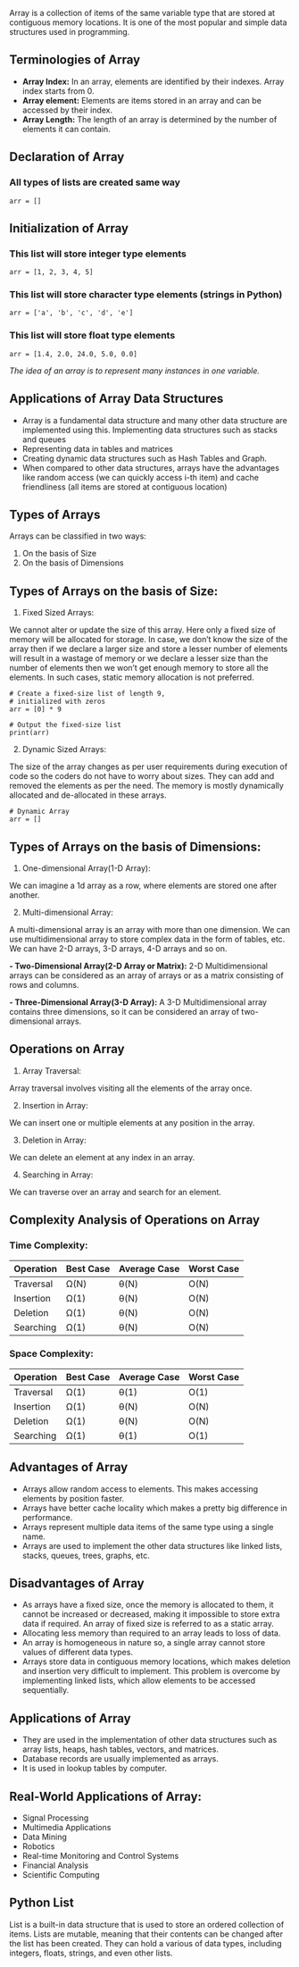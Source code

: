 
Array is a collection of items of the same variable type that are stored at contiguous memory locations. It is one of the most popular and simple data structures used in programming.

## Terminologies of Array

- **Array Index:** In an array, elements are identified by their indexes. Array index starts from 0.
- **Array element:** Elements are items stored in an array and can be accessed by their index.
- **Array Length:** The length of an array is determined by the number of elements it can contain. 

## Declaration of Array

### All types of lists are created same way

```
arr = []
```

## Initialization of Array

### This list will store integer type elements
```
arr = [1, 2, 3, 4, 5]
```

### This list will store character type elements (strings in Python)
```
arr = ['a', 'b', 'c', 'd', 'e']
```

### This list will store float type elements
```
arr = [1.4, 2.0, 24.0, 5.0, 0.0]
```  

_The idea of an array is to represent many instances in one variable._

## Applications of Array Data Structures

- Array is a fundamental data structure and many other data structure are implemented using this. Implementing data structures such as stacks and queues
- Representing data in tables and matrices
- Creating dynamic data structures such as Hash Tables and Graph.
- When compared to other data structures, arrays have the advantages like random access (we can quickly access i-th item) and cache friendliness (all items are stored at contiguous location)

## Types of Arrays

Arrays can be classified in two ways:
1. On the basis of Size
2. On the basis of Dimensions

## Types of Arrays on the basis of Size:

1. Fixed Sized Arrays:

We cannot alter or update the size of this array. Here only a fixed size of memory will be allocated for storage. In case, we don’t know the size of the array then if we declare a larger size and store a lesser number of elements will result in a wastage of memory or we declare a lesser size than the number of elements then we won’t get enough memory to store all the elements. In such cases, static memory allocation is not preferred.

```
# Create a fixed-size list of length 9, 
# initialized with zeros
arr = [0] * 9

# Output the fixed-size list
print(arr)
```

2. Dynamic Sized Arrays:

The size of the array changes as per user requirements during execution of code so the coders do not have to worry about sizes. They can add and removed the elements as per the need. The memory is mostly dynamically allocated and de-allocated in these arrays.

```
# Dynamic Array
arr = []
```

## Types of Arrays on the basis of Dimensions:

1. One-dimensional Array(1-D Array):

We can imagine a 1d array as a row, where elements are stored one after another.

2. Multi-dimensional Array:

A multi-dimensional array is an array with more than one dimension. We can use multidimensional array to store complex data in the form of tables, etc. We can have 2-D arrays, 3-D arrays, 4-D arrays and so on.

**- Two-Dimensional Array(2-D Array or Matrix):**
2-D Multidimensional arrays can be considered as an array of arrays or as a matrix consisting of rows and columns.

**- Three-Dimensional Array(3-D Array):**
A 3-D Multidimensional array contains three dimensions, so it can be considered an array of two-dimensional arrays.

## Operations on Array

1. Array Traversal:

Array traversal involves visiting all the elements of the array once.

2. Insertion in Array:

We can insert one or multiple elements at any position in the array.

3. Deletion in Array:

We can delete an element at any index in an array.

4. Searching in Array:

We can traverse over an array and search for an element.

## Complexity Analysis of Operations on Array

### Time Complexity:

| Operation | Best Case | Average Case | Worst Case |
| --------- | --------- | ------------ | ---------- |
| Traversal |    Ω(N)   |     θ(N)     |     O(N)   |
| Insertion |    Ω(1)   |     θ(N)     |     O(N)   |
| Deletion  |    Ω(1)   |     θ(N)     |     O(N)   |
| Searching |    Ω(1)   |     θ(N)     |     O(N)   |


### Space Complexity:

| Operation | Best Case | Average Case | Worst Case |
| --------- | --------- | ------------ | ---------- |
| Traversal |    Ω(1)   |     θ(1)     |     O(1)   |
| Insertion |    Ω(1)   |     θ(N)     |     O(N)   |
| Deletion  |    Ω(1)   |     θ(N)     |     O(N)   |
| Searching |    Ω(1)   |     θ(1)     |     O(1)   |


## Advantages of Array

- Arrays allow random access to elements. This makes accessing elements by position faster.
- Arrays have better cache locality which makes a pretty big difference in performance.
- Arrays represent multiple data items of the same type using a single name.
- Arrays are used to implement the other data structures like linked lists, stacks, queues, trees, graphs, etc.

## Disadvantages of Array

- As arrays have a fixed size, once the memory is allocated to them, it cannot be increased or decreased, making it impossible to store extra data if required. An array of fixed size is referred to as a static array. 
- Allocating less memory than required to an array leads to loss of data.
- An array is homogeneous in nature so, a single array cannot store values of different data types. 
- Arrays store data in contiguous memory locations, which makes deletion and insertion very difficult to implement. This problem is overcome by implementing linked lists, which allow elements to be accessed sequentially.

## Applications of Array

- They are used in the implementation of other data structures such as array lists, heaps, hash tables, vectors, and matrices.
- Database records are usually implemented as arrays.
- It is used in lookup tables by computer.

## Real-World Applications of Array:

- Signal Processing
- Multimedia Applications
- Data Mining
- Robotics
- Real-time Monitoring and Control Systems
- Financial Analysis
- Scientific Computing

## Python List

List is a built-in data structure that is used to store an ordered collection of items. Lists are mutable, meaning that their contents can be changed after the list has been created. They can hold a various of data types, including integers, floats, strings, and even other lists.